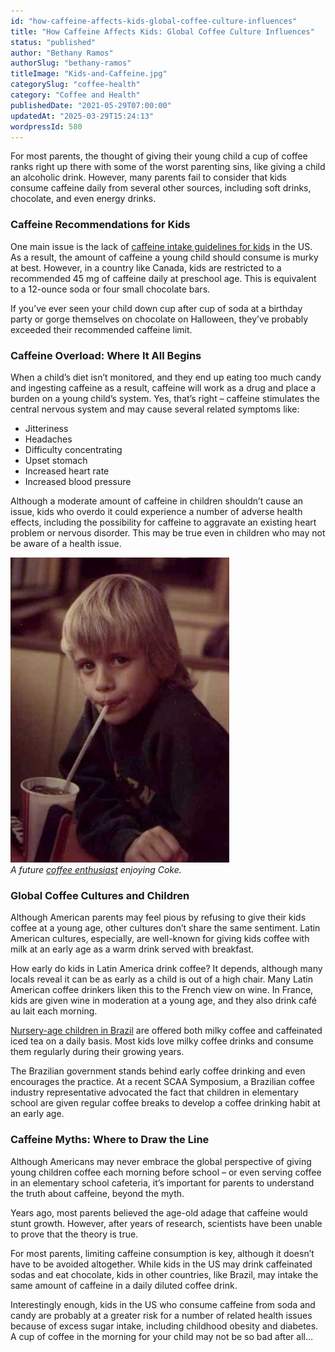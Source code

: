 ```yaml
---
id: "how-caffeine-affects-kids-global-coffee-culture-influences"
title: "How Caffeine Affects Kids: Global Coffee Culture Influences"
status: "published"
author: "Bethany Ramos"
authorSlug: "bethany-ramos"
titleImage: "Kids-and-Caffeine.jpg"
categorySlug: "coffee-health"
category: "Coffee and Health"
publishedDate: "2021-05-29T07:00:00"
updatedAt: "2025-03-29T15:24:13"
wordpressId: 580
---
```


For most parents, the thought of giving their young child a cup of coffee ranks right up there with some of the worst parenting sins, like giving a child an alcoholic drink. However, many parents fail to consider that kids consume caffeine daily from several other sources, including soft drinks, chocolate, and even energy drinks.

### Caffeine Recommendations for Kids

One main issue is the lack of [caffeine intake guidelines for kids](https://kidshealth.org/en/parents/child-caffeine.html) in the US. As a result, the amount of caffeine a young child should consume is murky at best. However, in a country like Canada, kids are restricted to a recommended 45 mg of caffeine daily at preschool age. This is equivalent to a 12-ounce soda or four small chocolate bars.

If you’ve ever seen your child down cup after cup of soda at a birthday party or gorge themselves on chocolate on Halloween, they’ve probably exceeded their recommended caffeine limit.

### Caffeine Overload: Where It All Begins

When a child’s diet isn’t monitored, and they end up eating too much candy and ingesting caffeine as a result, caffeine will work as a drug and place a burden on a young child’s system. Yes, that’s right – caffeine stimulates the central nervous system and may cause several related symptoms like:

-   Jitteriness
-   Headaches
-   Difficulty concentrating
-   Upset stomach
-   Increased heart rate
-   Increased blood pressure

Although a moderate amount of caffeine in children shouldn’t cause an issue, kids who overdo it could experience a number of adverse health effects, including the possibility for caffeine to aggravate an existing heart problem or nervous disorder. This may be true even in children who may not be aware of a health issue.

![Michael drinking Coke](michael_drinking_coke1.jpg)  
*A future [coffee enthusiast](http://ineedcoffee.com/by/michael-allen-smith/) enjoying Coke.*

### Global Coffee Cultures and Children

Although American parents may feel pious by refusing to give their kids coffee at a young age, other cultures don’t share the same sentiment. Latin American cultures, especially, are well-known for giving kids coffee with milk at an early age as a warm drink served with breakfast.

How early do kids in Latin America drink coffee? It depends, although many locals reveal it can be as early as a child is out of a high chair. Many Latin American coffee drinkers liken this to the French view on wine. In France, kids are given wine in moderation at a young age, and they also drink café au lait each morning.

[Nursery-age children in Brazil](http://becomebrazilian.blogspot.com/2011/03/you-know-you-have-brazilian-kids-when.html) are offered both milky coffee and caffeinated iced tea on a daily basis. Most kids love milky coffee drinks and consume them regularly during their growing years.

The Brazilian government stands behind early coffee drinking and even encourages the practice. At a recent SCAA Symposium, a Brazilian coffee industry representative advocated the fact that children in elementary school are given regular coffee breaks to develop a coffee drinking habit at an early age.

### Caffeine Myths: Where to Draw the Line

Although Americans may never embrace the global perspective of giving young children coffee each morning before school – or even serving coffee in an elementary school cafeteria, it’s important for parents to understand the truth about caffeine, beyond the myth.

Years ago, most parents believed the age-old adage that caffeine would stunt growth. However, after years of research, scientists have been unable to prove that the theory is true.

For most parents, limiting caffeine consumption is key, although it doesn’t have to be avoided altogether. While kids in the US may drink caffeinated sodas and eat chocolate, kids in other countries, like Brazil, may intake the same amount of caffeine in a daily diluted coffee drink.

Interestingly enough, kids in the US who consume caffeine from soda and candy are probably at a greater risk for a number of related health issues because of excess sugar intake, including childhood obesity and diabetes. A cup of coffee in the morning for your child may not be so bad after all…